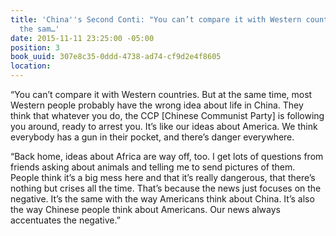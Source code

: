 ```yaml
---
title: 'China''s Second Conti: "You can’t compare it with Western countries. But at
  the sam…'
date: 2015-11-11 23:25:00 -05:00
position: 3
book_uuid: 307e8c35-0ddd-4738-ad74-cf9d2e4f8605
location: 
---
```


“You can’t compare it with Western countries. But at the same time, most Western people probably have the wrong idea about life in China. They think that whatever you do, the CCP [Chinese Communist Party] is following you around, ready to arrest you. It’s like our ideas about America. We think everybody has a gun in their pocket, and there’s danger everywhere. 

“Back home, ideas about Africa are way off, too. I get lots of questions from friends asking about animals and telling me to send pictures of them. People think it’s a big mess here and that it’s really dangerous, that there’s nothing but crises all the time. That’s because the news just focuses on the negative. It’s the same with the way Americans think about China. It’s also the way Chinese people think about Americans. Our news always accentuates the negative.”